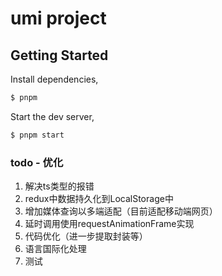 # umi project

## Getting Started

Install dependencies,

```bash
$ pnpm
```

Start the dev server,

```bash
$ pnpm start
```
### todo - 优化
1. 解决ts类型的报错
2. redux中数据持久化到LocalStorage中
3. 增加媒体查询以多端适配（目前适配移动端网页）
4. 延时调用使用requestAnimationFrame实现
5. 代码优化（进一步提取封装等）
6. 语言国际化处理
7. 测试